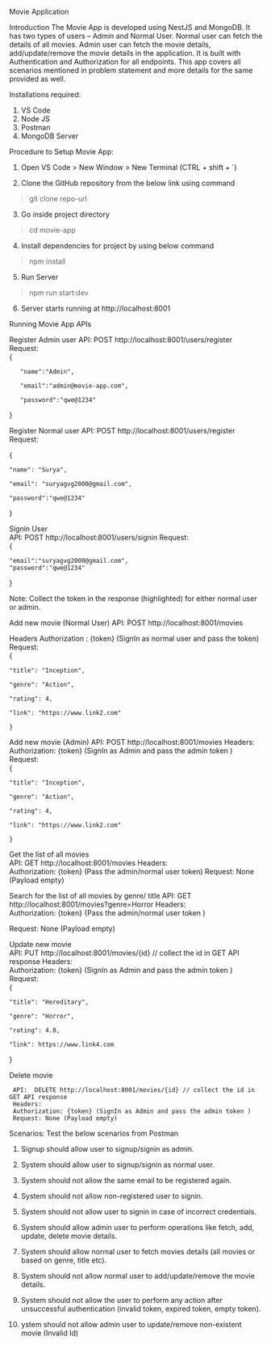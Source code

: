Movie Application 

Introduction 
The Movie App is developed using NestJS and MongoDB. It has two types of users – Admin and Normal User. Normal user can fetch the details of all movies. Admin user can fetch the movie details, add/update/remove the movie details in the application. It is built with Authentication and Authorization for all endpoints. This app covers all scenarios mentioned in problem statement and more details for the same provided as well.  

Installations required: 
1) VS Code 
2) Node JS 
3) Postman 
4) MongoDB Server 

Procedure to Setup Movie App: 

1) Open VS Code > New Window > New Terminal (CTRL + shift + `) 

2) Clone the GitHub repository from the below link using command  
> git clone repo-url

3) Go inside project directory  
> cd movie-app 

4) Install dependencies for project by using below command 
> npm install 

5) Run Server  
> npm run start:dev 

6) Server starts running at http://localhost:8001 

Running Movie App APIs 

Register Admin user 
API:  POST http://localhost:8001/users/register 
Request:  
 { 

       "name":"Admin", 

       "email":"admin@movie-app.com", 

       "password":"qwe@1234" 

   } 
      

Register Normal user 
API:  POST http://localhost:8001/users/register 
Request:  

{ 

    "name": "Surya", 

    "email": "suryagvg2000@gmail.com", 

    "password":"qwe@1234" 

}       
               

Signin User  
API:  POST http://localhost:8001/users/signin 
Request:  
 { 

    "email":"suryagvg2000@gmail.com", 
    "password":"qwe@1234" 

  } 

Note: Collect the token in the response (highlighted) for either normal user or admin. 

Add new movie (Normal User) 
API:  POST http://localhost:8001/movies 
 
Headers 
Authorization : {token} (SignIn as normal user and pass the token) 
Request:  
 { 

    "title": "Inception", 

    "genre": "Action", 

    "rating": 4, 

    "link": "https://www.link2.com" 

    } 
	 

Add new movie (Admin) 
API:  POST http://localhost:8001/movies 
Headers:  
Authorization: {token} (SignIn as Admin and pass the admin token ) 
Request:  
 { 

    "title": "Inception", 

    "genre": "Action", 

    "rating": 4, 

    "link": "https://www.link2.com" 

    } 
	 

Get the list of all movies  
API:  GET http://localhost:8001/movies 
Headers:  
Authorization: {token} (Pass the admin/normal user token) 
Request: None (Payload empty) 
         

Search for the list of all movies by genre/ title 
API:  GET http://localhost:8001/movies?genre=Horror 
Headers:  
Authorization: {token} {Pass the admin/normal user token ) 
 
Request: None (Payload empty) 
              

Update new movie  
API:  PUT http://localhost:8001/movies/{id} // collect the id in GET API response 
Headers:  
Authorization: {token} (SignIn as Admin and pass the admin token ) 
Request:  
	{ 

    "title": "Hereditary", 

    "genre": "Horror", 

    "rating": 4.8, 

    "link": https://www.link4.com 

}  
               

Delete movie 

     API:  DELETE http://localhost:8001/movies/{id} // collect the id in GET API response 
     Headers:  
     Authorization: {token} (SignIn as Admin and pass the admin token )  
     Request: None (Payload empty) 


Scenarios: 
Test the below scenarios from Postman 

1) Signup should allow user to signup/signin as admin. 

2) System should allow user to signup/signin as normal user. 

3) System should not allow the same email to be registered again. 

4) System should not allow non-registered user to signin. 

5) System should not allow user to signin in case of incorrect credentials. 

6) System should allow admin user to perform operations like fetch, add, update, delete movie details. 

7) System should allow normal user to fetch movies details (all movies or based on genre, title etc). 

8) System should not allow normal user to add/update/remove the movie details. 

9) System should not allow the user to perform any action after unsuccessful authentication (invalid token, expired token, empty token). 

10) ystem should not allow admin user to update/remove non-existent movie (Invalid Id) 